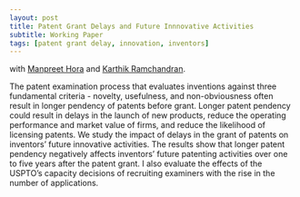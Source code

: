 ```yaml
---
layout: post
title: Patent Grant Delays and Future Innnovative Activities
subtitle: Working Paper
tags: [patent grant delay, innovation, inventors]
---
```

with [Manpreet Hora](https://www.scheller.gatech.edu/directory/faculty/hora/index.html) and [Karthik Ramchandran](https://www.scheller.gatech.edu/directory/faculty/ramachandran/index.html).

The patent examination process that evaluates inventions against three fundamental criteria - novelty, usefulness, and non-obviousness often result in longer pendency of patents before grant. Longer patent pendency could result in delays in the launch of new products, reduce the operating performance and market value of firms, and reduce the likelihood of licensing patents. We study the impact of delays in the grant of patents on inventors’ future innovative activities. The results show that longer patent pendency negatively affects inventors’ future patenting activities over one to five years after the patent grant. I also evaluate the effects of the USPTO’s capacity decisions of recruiting examiners with the rise in the number of applications.
